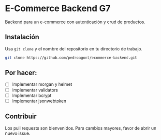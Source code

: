 # E-Commerce Backend G7

Backend para un e-commerce con autenticación y crud de productos.

## Instalación

Usa `git clone` y el nombre del repositorio en tu directorio de trabajo.

```bash
git clone https://github.com/pedroagont/ecommerce-backend.git
```

## Por hacer:

- [ ] Implementar morgan y helmet
- [ ] Implementar validators
- [ ] Implementar bcrypt
- [ ] Implementar jsonwebtoken

## Contribuir

Los pull requests son bienvenidos. Para cambios mayores, favor de abrir un nuevo issue.
